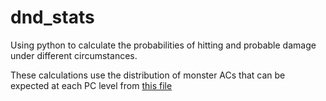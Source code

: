 # dnd_stats
Using python to calculate the probabilities of hitting and probable damage under different circumstances.

These calculations use the distribution of monster ACs that can be expected at each PC level from [this file](https://docs.google.com/spreadsheets/d/1_zRloyZGF2MoDKd6RXrfkRzcdtaM0R9iRpnNmTGxMBo/edit?usp=sharing)
